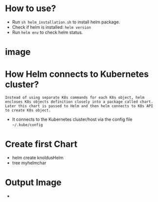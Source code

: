 # How to use?
- Run `sh helm_installation.sh` to install helm package.
- Check if helm is installed: `helm version`
- Run `helm env` to check helm status.
 # image

# How Helm connects to Kubernetes cluster?
```
Instead of using separate K8s commands for each K8s object, helm encloses K8s objects definition closely into a package called chart.
Later this chart is passed to Helm and then helm connects to K8s API to create K8s object.
```
- It connects to the Kubernetes cluster/host via the config file `~/.kube/config`

# Create first Chart
- helm create knoldusHelm
- tree myhelmchar
# Output Image

-  
